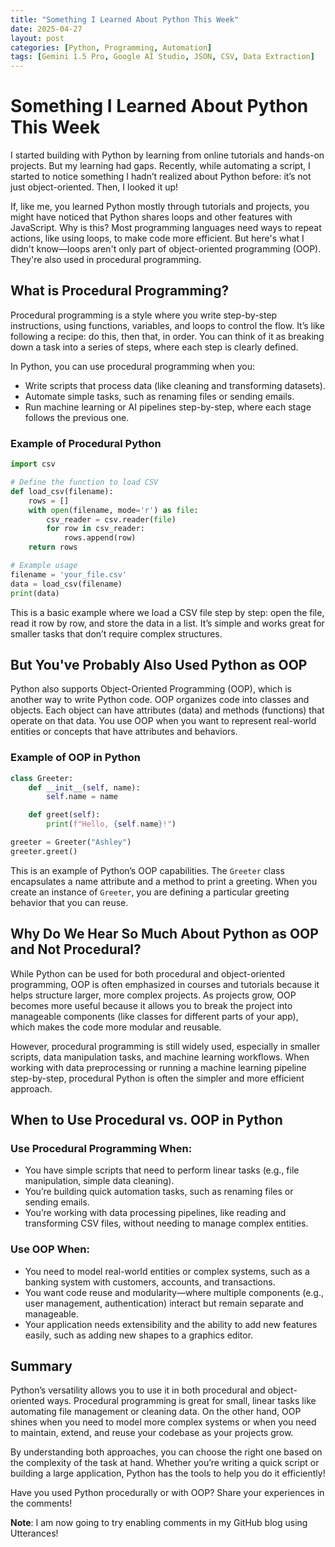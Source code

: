 ```yaml
---
title: "Something I Learned About Python This Week"
date: 2025-04-27
layout: post
categories: [Python, Programming, Automation]
tags: [Gemini 1.5 Pro, Google AI Studio, JSON, CSV, Data Extraction]
---
```


# Something I Learned About Python This Week

I started building with Python by learning from online tutorials and hands-on projects. But my learning had gaps. Recently, while automating a script, I started to notice something I hadn’t realized about Python before: it’s not just object-oriented. Then, I looked it up!

If, like me, you learned Python mostly through tutorials and projects, you might have noticed that Python shares loops and other features with JavaScript. Why is this? Most programming languages need ways to repeat actions, like using loops, to make code more efficient. But here's what I didn't know—loops aren't only part of object-oriented programming (OOP). They're also used in procedural programming.

## What is Procedural Programming?

Procedural programming is a style where you write step-by-step instructions, using functions, variables, and loops to control the flow. It’s like following a recipe: do this, then that, in order. You can think of it as breaking down a task into a series of steps, where each step is clearly defined.

In Python, you can use procedural programming when you:
- Write scripts that process data (like cleaning and transforming datasets).
- Automate simple tasks, such as renaming files or sending emails.
- Run machine learning or AI pipelines step-by-step, where each stage follows the previous one.

### Example of Procedural Python

```python
import csv

# Define the function to load CSV
def load_csv(filename):
    rows = []
    with open(filename, mode='r') as file:
        csv_reader = csv.reader(file)
        for row in csv_reader:
            rows.append(row)
    return rows

# Example usage
filename = 'your_file.csv'
data = load_csv(filename)
print(data)
```

This is a basic example where we load a CSV file step by step: open the file, read it row by row, and store the data in a list. It’s simple and works great for smaller tasks that don’t require complex structures.

## But You've Probably Also Used Python as OOP

Python also supports Object-Oriented Programming (OOP), which is another way to write Python code. OOP organizes code into classes and objects. Each object can have attributes (data) and methods (functions) that operate on that data. You use OOP when you want to represent real-world entities or concepts that have attributes and behaviors.

### Example of OOP in Python

```python
class Greeter:
    def __init__(self, name):
        self.name = name

    def greet(self):
        print(f"Hello, {self.name}!")

greeter = Greeter("Ashley")
greeter.greet()
```

This is an example of Python’s OOP capabilities. The `Greeter` class encapsulates a name attribute and a method to print a greeting. When you create an instance of `Greeter`, you are defining a particular greeting behavior that you can reuse.

## Why Do We Hear So Much About Python as OOP and Not Procedural?

While Python can be used for both procedural and object-oriented programming, OOP is often emphasized in courses and tutorials because it helps structure larger, more complex projects. As projects grow, OOP becomes more useful because it allows you to break the project into manageable components (like classes for different parts of your app), which makes the code more modular and reusable.

However, procedural programming is still widely used, especially in smaller scripts, data manipulation tasks, and machine learning workflows. When working with data preprocessing or running a machine learning pipeline step-by-step, procedural Python is often the simpler and more efficient approach.

## When to Use Procedural vs. OOP in Python

### Use Procedural Programming When:
- You have simple scripts that need to perform linear tasks (e.g., file manipulation, simple data cleaning).
- You’re building quick automation tasks, such as renaming files or sending emails.
- You’re working with data processing pipelines, like reading and transforming CSV files, without needing to manage complex entities.

### Use OOP When:
- You need to model real-world entities or complex systems, such as a banking system with customers, accounts, and transactions.
- You want code reuse and modularity—where multiple components (e.g., user management, authentication) interact but remain separate and manageable.
- Your application needs extensibility and the ability to add new features easily, such as adding new shapes to a graphics editor.

## Summary

Python’s versatility allows you to use it in both procedural and object-oriented ways. Procedural programming is great for small, linear tasks like automating file management or cleaning data. On the other hand, OOP shines when you need to model more complex systems or when you need to maintain, extend, and reuse your codebase as your projects grow.

By understanding both approaches, you can choose the right one based on the complexity of the task at hand. Whether you’re writing a quick script or building a large application, Python has the tools to help you do it efficiently!

Have you used Python procedurally or with OOP? Share your experiences in the comments!

**Note**: I am now going to try enabling comments in my GitHub blog using Utterances!
